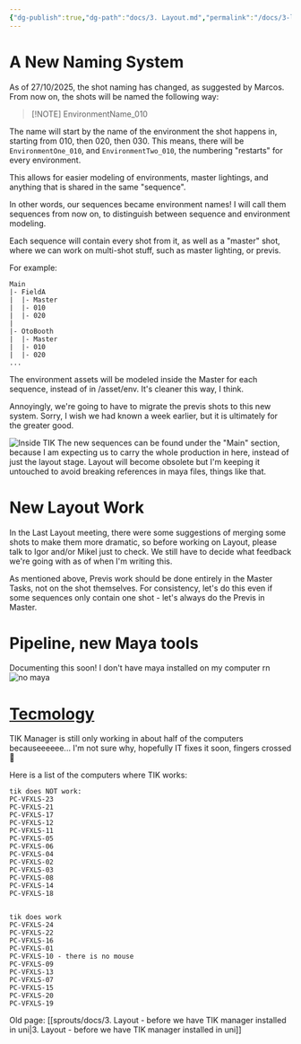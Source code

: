 ```yaml
---
{"dg-publish":true,"dg-path":"docs/3. Layout.md","permalink":"/docs/3-layout/","dgShowFileTree":true}
---
```


# A New Naming System

As of 27/10/2025, the shot naming has changed, as suggested by Marcos. From now on, the shots will be named the following way:

> [!NOTE] EnvironmentName_010

 The name will start by the name of the environment the shot happens in, starting from 010, then 020, then 030. This means, there will be `EnvironmentOne_010`, and `EnvironmentTwo_010`, the numbering "restarts" for every environment.

This allows for easier modeling of environments, master lightings, and anything that is shared in the same "sequence".

In other words, our sequences became environment names! I will call them sequences from now on, to distinguish between sequence and environment modeling.

Each sequence will contain every shot from it, as well as a "master" shot, where we can work on multi-shot stuff, such as master lighting, or previs.

For example:

```
Main
|- FieldA
|  |- Master
|  |- 010
|  |- 020
|
|- OtoBooth
|  |- Master
|  |- 010
|  |- 020
...
```

The environment assets will be modeled inside the Master for each sequence, instead of in /asset/env. It's cleaner this way, I think.

Annoyingly, we're going to have to migrate the previs shots to this new system. Sorry, I wish we had known a week earlier, but it is ultimately for the greater good.

![Inside TIK](https://cdn.discordapp.com/attachments/446054699439882250/1432168287931994214/image.png?ex=69001228&is=68fec0a8&hm=ac17c15c1aafea612cfbcc2691fba6705744985b2cfda925475529089a1ce654&)
The new sequences can be found under the "Main" section, because I am expecting us to carry the whole production in here, instead of just the layout stage. Layout will become obsolete but I'm keeping it untouched to avoid breaking references in maya files, things like that.

# New Layout Work
In the Last Layout meeting, there were some suggestions of merging some shots to make them more dramatic, so before working on Layout, please talk to Igor and/or Mikel just to check. We still have to decide what feedback we're going with as of when I'm writing this.

As mentioned above, Previs work should be done entirely in the Master Tasks, not on the shot themselves. For consistency, let's do this even if some sequences only contain one shot - let's always do the Previs in Master.

# Pipeline, new Maya tools
Documenting this soon! I don't have maya installed on my computer rn 
![no maya](https://cdn.discordapp.com/attachments/446054699439882250/1432174589211054141/chill_guy.png?ex=69001806&is=68fec686&hm=29270ee5e8177f0053b14840719025431aa6b7015f5a5a7f694d613715207e92&)


# [Tecmology](https://youtu.be/W4Bqmw8287E?si=4DsjeGzXVvqoPGnr)
TIK Manager is still only working in about half of the computers becauseeeeee... I'm not sure why, hopefully IT fixes it soon, fingers crossed 🤞

Here is a list of the computers where TIK works:
```
tik does NOT work:
PC-VFXLS-23
PC-VFXLS-21
PC-VFXLS-17
PC-VFXLS-12
PC-VFXLS-11
PC-VFXLS-05
PC-VFXLS-06
PC-VFXLS-04
PC-VFXLS-02
PC-VFXLS-03
PC-VFXLS-08
PC-VFXLS-14
PC-VFXLS-18


tik does work
PC-VFXLS-24
PC-VFXLS-22
PC-VFXLS-16
PC-VFXLS-01
PC-VFXLS-10 - there is no mouse
PC-VFXLS-09
PC-VFXLS-13
PC-VFXLS-07
PC-VFXLS-15
PC-VFXLS-20
PC-VFXLS-19
```


Old page: [[sprouts/docs/3. Layout - before we have TIK manager installed in uni\|3. Layout - before we have TIK manager installed in uni]]

